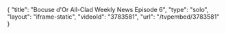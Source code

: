 {
    "title": "Bocuse d'Or All-Clad Weekly News Episode 6",
    "type": "solo",
    "layout": "iframe-static",
    "videoId": "3783581",
    "url": "\/tvpembed\/3783581"
}